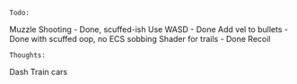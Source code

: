	Todo:

Muzzle Shooting		- Done, scuffed-ish
Use WASD			- Done
Add vel to bullets	- Done with scuffed oop, no ECS sobbing
Shader for trails	- Done
Recoil


	Thoughts:

Dash
Train cars
